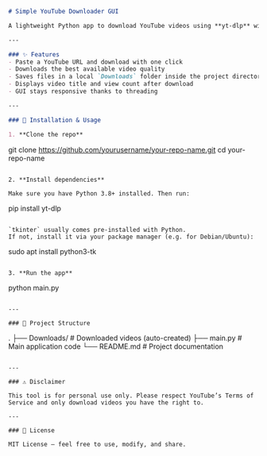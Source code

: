 ```markdown
# Simple YouTube Downloader GUI

A lightweight Python app to download YouTube videos using **yt-dlp** with a user-friendly interface built on **tkinter**.

---

### ✨ Features
- Paste a YouTube URL and download with one click
- Downloads the best available video quality
- Saves files in a local `Downloads` folder inside the project directory
- Displays video title and view count after download
- GUI stays responsive thanks to threading

---

### 🚀 Installation & Usage

1. **Clone the repo**
   ```
   git clone https://github.com/yourusername/your-repo-name.git
   cd your-repo-name
   ```

2. **Install dependencies**

   Make sure you have Python 3.8+ installed. Then run:
   ```
   pip install yt-dlp
   ```

   `tkinter` usually comes pre-installed with Python.  
   If not, install it via your package manager (e.g. for Debian/Ubuntu):
   ```
   sudo apt install python3-tk
   ```

3. **Run the app**
   ```
   python main.py
   ```

---

### 📂 Project Structure
```
.
├── Downloads/        # Downloaded videos (auto-created)
├── main.py           # Main application code
└── README.md         # Project documentation
```

---

### ⚠️ Disclaimer

This tool is for personal use only. Please respect YouTube’s Terms of Service and only download videos you have the right to.

---

### 📜 License

MIT License — feel free to use, modify, and share.
```
